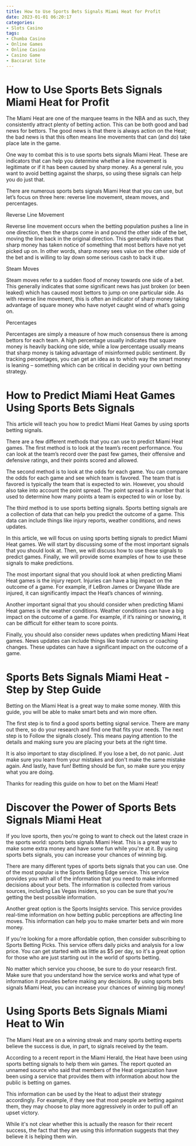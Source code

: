 ```yaml
---
title: How to Use Sports Bets Signals Miami Heat for Profit
date: 2023-01-01 06:20:17
categories:
- Slots Casino
tags:
- Chumba Casino
- Online Games
- Online Casino
- Casino Game
- Baccarat Site
---
```



#  How to Use Sports Bets Signals Miami Heat for Profit

The Miami Heat are one of the marquee teams in the NBA and as such, they consistently attract plenty of betting action. This can be both good and bad news for bettors. The good news is that there is always action on the Heat; the bad news is that this often means line movements that can (and do) take place late in the game.

One way to combat this is to use sports bets signals Miami Heat. These are indicators that can help you determine whether a line movement is legitimate or if it has been caused by sharp money. As a general rule, you want to avoid betting against the sharps, so using these signals can help you do just that.

There are numerous sports bets signals Miami Heat that you can use, but let’s focus on three here: reverse line movement, steam moves, and percentages.

Reverse Line Movement

Reverse line movement occurs when the betting population pushes a line in one direction, then the sharps come in and pound the other side of the bet, moving the line back in the original direction. This generally indicates that sharp money has taken notice of something that most bettors have not yet picked up on. In other words, sharp money sees value on the other side of the bet and is willing to lay down some serious cash to back it up.

Steam Moves

Steam moves refer to a sudden flood of money towards one side of a bet. This generally indicates that some significant news has just broken (or been leaked) which has caused most bettors to jump on one particular side. As with reverse line movement, this is often an indicator of sharp money taking advantage of square money who have notyet caught wind of what’s going on.

Percentages

Percentages are simply a measure of how much consensus there is among bettors for each team. A high percentage usually indicates that square money is heavily backing one side, while a low percentage usually means that sharp money is taking advantage of misinformed public sentiment. By tracking percentages, you can get an idea as to which way the smart money is leaning – something which can be critical in deciding your own betting strategy.

#  How to Predict Miami Heat Games Using Sports Bets Signals

This article will teach you how to predict Miami Heat Games by using sports betting signals.

There are a few different methods that you can use to predict Miami Heat games. The first method is to look at the team’s recent performance. You can look at the team’s record over the past few games, their offensive and defensive ratings, and their points scored and allowed.

The second method is to look at the odds for each game. You can compare the odds for each game and see which team is favored. The team that is favored is typically the team that is expected to win. However, you should also take into account the point spread. The point spread is a number that is used to determine how many points a team is expected to win or lose by.

The third method is to use sports betting signals. Sports betting signals are a collection of data that can help you predict the outcome of a game. This data can include things like injury reports, weather conditions, and news updates.

In this article, we will focus on using sports betting signals to predict Miami Heat games. We will start by discussing some of the most important signals that you should look at. Then, we will discuss how to use these signals to predict games. Finally, we will provide some examples of how to use these signals to make predictions.

The most important signal that you should look at when predicting Miami Heat games is the injury report. Injuries can have a big impact on the outcome of a game. For example, if LeBron James or Dwyane Wade are injured, it can significantly impact the Heat’s chances of winning.

Another important signal that you should consider when predicting Miami Heat games is the weather conditions. Weather conditions can have a big impact on the outcome of a game. For example, if it’s raining or snowing, it can be difficult for either team to score points.

Finally, you should also consider news updates when predicting Miami Heat games. News updates can include things like trade rumors or coaching changes. These updates can have a significant impact on the outcome of a game.

#  Sports Bets Signals Miami Heat - Step by Step Guide

Betting on the Miami Heat is a great way to make some money. With this guide, you will be able to make smart bets and win more often.

The first step is to find a good sports betting signal service. There are many out there, so do your research and find one that fits your needs. The next step is to Follow the signals closely. This means paying attention to the details and making sure you are placing your bets at the right time.

It is also important to stay disciplined. If you lose a bet, do not panic. Just make sure you learn from your mistakes and don't make the same mistake again. And lastly, have fun! Betting should be fun, so make sure you enjoy what you are doing.

Thanks for reading this guide on how to bet on the Miami Heat!

#  Discover the Power of Sports Bets Signals Miami Heat

If you love sports, then you're going to want to check out the latest craze in the sports world: sports bets signals Miami Heat. This is a great way to make some extra money and have some fun while you're at it. By using sports bets signals, you can increase your chances of winning big.

There are many different types of sports bets signals that you can use. One of the most popular is the Sports Betting Edge service. This service provides you with all of the information that you need to make informed decisions about your bets. The information is collected from various sources, including Las Vegas insiders, so you can be sure that you're getting the best possible information.

Another great option is the Sports Insights service. This service provides real-time information on how betting public perceptions are affecting line moves. This information can help you to make smarter bets and win more money.

If you're looking for a more affordable option, then consider subscribing to Sports Betting Picks. This service offers daily picks and analysis for a low price. You can get started with as little as $5 per day, so it's a great option for those who are just starting out in the world of sports betting.

No matter which service you choose, be sure to do your research first. Make sure that you understand how the service works and what type of information it provides before making any decisions. By using sports bets signals Miami Heat, you can increase your chances of winning big money!

#  Using Sports Bets Signals Miami Heat to Win

The Miami Heat are on a winning streak and many sports betting experts believe the success is due, in part, to signals received by the team.

According to a recent report in the Miami Herald, the Heat have been using sports betting signals to help them win games. The report quoted an unnamed source who said that members of the Heat organization have been using a service that provides them with information about how the public is betting on games.

This information can be used by the Heat to adjust their strategy accordingly. For example, if they see that most people are betting against them, they may choose to play more aggressively in order to pull off an upset victory.

While it's not clear whether this is actually the reason for their recent success, the fact that they are using this information suggests that they believe it is helping them win.